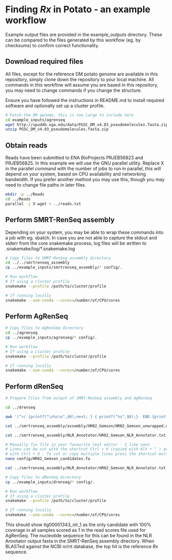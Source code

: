 # Finding *Rx* in Potato - an example workflow

Example output files are provided in the example_outputs directory. These can be compared to the files generated by this workflow (eg. by checksums) to confirm correct functionality.

## Download required files

All files, except for the reference DM potato genome are available in this repository, simply clone down the repository to your local machine. All commands in this workflow will assume you are based in this repository, you may need to change commands if you change the structure.

Ensure you have followed the instructions in README.md to install required software and optionally set up a cluster profile.

```bash
# Fetch the DM genome, this is too large to include here
cd example_inputs/agrenseq
wget http://spuddb.uga.edu/data/PGSC_DM_v4.03_pseudomolecules.fasta.zip
unzip PGSC_DM_v4.03_pseudomolecules.fasta.zip
```

## Obtain reads

Reads have been submitted to ENA BioProjects PRJEB56823 and PRJEB56825. In this example we will use the GNU parallel utility. Replace X in the parallel command with the number of jobs to run in parallel, this will depend on your system, based on CPU availability and networking bandwidth. If you prefer another method you may use this, though you may need to change file paths in later files.

```bash
mkdir -p ../Reads
cd ../Reads
parallel -j X wget < ../reads.txt
```

## Perform SMRT-RenSeq assembly

Depending on your system, you may be able to wrap these commands into a job with eg. sbatch. In case you are not able to capture the stdout and stderr from the core snakemake process, log files will be written to .snakemake/log/*.snakemake.log

```bash
# Copy files to SMRT-RenSeq assembly directory
cd ../../smrtrenseq_assembly
cp ../example_inputs/smrtrenseq_assembly/* config/.

# Run workflow
# If using a cluster profile
snakemake --profile /path/to/cluster/profile

# If running locally
snakemake --use-conda --cores=/number/of/CPU/cores
```

## Perform AgRenSeq

```bash
# Copy files to AgRenSeq directory
cd ../agrenseq
cp ../example_inputs/agrenseq/* config/.

# Run workflow
# If using a cluster profile
snakemake --profile /path/to/cluster/profile

# If running locally
snakemake --use-conda --cores=/number/of/CPU/cores
```

## Perform dRenSeq

```bash
# Prepare files from output of SMRT-RenSeq assembly and AgRenSeq

cd ../drenseq

awk '/^>/ {printf("\n%s\n",$0);next; } { printf("%s",$0);}  END {printf("\n");}' < ../smrtrenseq_assembly/assembly/HR02_Gemson/HR02_Gemson.contigs.fasta | tail -n +2 > ../smrtrenseq_assembly/assembly/HR02_Gemson/HR02_Gemson_unwrapped.contigs.fasta # unwrap fasta file so all the sequence is on one line

cat ../smrtrenseq_assembly/assembly/HR02_Gemson/HR02_Gemson_unwrapped.contigs.fasta | grep -A1 -f ../agrenseq/results/HR02_Gemson_filtered_contigs.txt | sed 's/--//g' | sed '/^$/d' > config/HR02_Gemson_candidates.fa # get your sequences for contigs you want

cat ../smrtrenseq_assembly/NLR_Annotator/HR02_Gemson_NLR_Annotator.txt | grep -f ../agrenseq/results/HR02_Gemson_filtered_contigs.txt | less -S # See how many nlrs per contig

# Manually fix file in your favourite text editor - I like nano
# Lines can be cut with the shortcut Ctrl + K (copied with Alt + ^ ) and paste
# with Ctrl + U . To cut or copy multiple lines press the shortcut multiple times.
nano config/HR02_Gemson_candidates.fa

cat ../smrtrenseq_assembly/NLR_Annotator/HR02_Gemson_NLR_Annotator.txt | grep -f ../agrenseq/results/HR02_Gemson_filtered_contigs.txt | cut -f2,4-5 > config/HR02_Gemson_candidates.bed # Make a bed file

# Copy files to dRenSeq directory
cp ../example_inputs/drenseq/* config/.

# Run workflow
# If using a cluster profile
snakemake --profile /path/to/cluster/profile

# If running locally
snakemake --use-conda --cores=/number/of/CPU/cores
```

This should show tig00001343_nlr_1 as the only candidate with 100% coverage in all samples scored as 1 in the read scores file used for AgRenSeq. The nucleotide sequence for this can be found in the NLR Annotator output fasta in the SMRT-RenSeq assembly directory. When BLASTed against the NCBI nr/nt database, the top hit is the reference *Rx* sequence.
